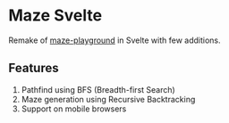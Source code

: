 # Maze Svelte

Remake of [maze-playground](https://github.com/noverdy/maze-playground) in Svelte with few additions.

## Features

1. Pathfind using BFS (Breadth-first Search)
2. Maze generation using Recursive Backtracking
3. Support on mobile browsers
